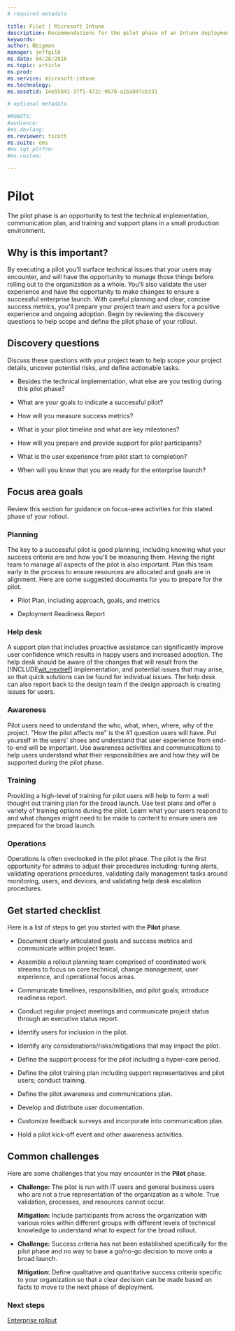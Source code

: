 ```yaml
---
# required metadata

title: Pilot | Microsoft Intune
description: Recommendations for the pilot phase of an Intune deployment.
keywords:
author: Nbigman
manager: jeffgilb
ms.date: 04/28/2016
ms.topic: article
ms.prod:
ms.service: microsoft-intune
ms.technology:
ms.assetid: 14e55841-37f1-472c-9678-a1ba847cb331

# optional metadata

#ROBOTS:
#audience:
#ms.devlang:
ms.reviewer: tscott
ms.suite: ems
#ms.tgt_pltfrm:
#ms.custom:

---
```


# Pilot
The pilot phase is an opportunity to test the technical implementation, communication plan, and training and support plans in a small production environment.

## Why is this important?
By executing a pilot you'll surface technical issues that your users may encounter, and will have the opportunity to manage those things before rolling out to the organization as a whole. You'll also validate the user experience and have the opportunity to make changes to ensure a successful enterprise launch. With careful planning and clear, concise success metrics, you'll prepare your project team and users for a positive experience and ongoing adoption.
Begin by reviewing the discovery questions  to help scope and define the pilot phase of your rollout.

## Discovery questions
Discuss these questions with your project team to help scope your project details, uncover potential risks, and define actionable tasks.

-   Besides the technical implementation, what else are you testing during this pilot phase?

-   What are your goals to indicate a successful pilot?

-   How will you measure success metrics?

-   What is your pilot timeline and what are key milestones?

-   How will you prepare and provide support for pilot participants?

-   What is the user experience from pilot start to completion?

-   When will you know that you are ready for the enterprise launch?

## Focus area goals
Review this section for guidance on focus-area activities for this stated phase of your rollout.

### Planning
The key to a successful pilot is good planning, including knowing what your success criteria are and how you'll be measuring them. Having the right team to manage all aspects of the pilot is also important. Plan this team early in the process to ensure resources are allocated and goals are in alignment. Here are some suggested documents for you to prepare for the pilot.

-   Pilot Plan, including approach, goals, and metrics

-   Deployment Readiness Report

### Help desk
A support plan that includes proactive assistance can significantly improve user confidence which results in happy users and increased adoption. The help desk should be aware of the changes that will result from the [!INCLUDE[wit_nextref](../includes/wit_nextref_md.md)] implementation, and potential issues that may arise, so that quick solutions can be found for individual issues. The help desk can also report back to the design team if the design approach is creating issues for users.

### Awareness
Pilot users need to understand the who, what, when, where, why of the project. "How the pilot affects me" is the #1 question users will have. Put yourself in the users' shoes and understand that user experience from end-to-end will be important. Use awareness activities and communications to help users understand what their responsibilities are and how they will be supported during the pilot phase.

### Training
Providing a high-level of training for pilot users will help to form a well thought out training plan for the broad launch. Use test plans and offer a variety of training options during the pilot. Learn what your users respond to and what changes might need to be made to content to ensure users are prepared for the broad launch.

### Operations
Operations is often overlooked in the pilot phase. The pilot is the first opportunity for admins to adjust their procedures including: tuning alerts, validating operations procedures, validating daily management tasks around monitoring, users, and devices, and validating help desk escalation procedures.

## Get started checklist
Here is a list of steps to get you started with the **Pilot** phase.

-   Document clearly articulated goals and success metrics and communicate within project team.

-   Assemble a rollout planning team comprised of coordinated work streams to focus on core technical, change management, user experience, and operational focus areas.

-   Communicate timelines, responsibilities, and pilot goals; introduce readiness report.

-   Conduct regular project meetings and communicate project status through an executive status report.

-   Identify users for inclusion in the pilot.

-   Identify any considerations/risks/mitigations that may impact the pilot.

-   Define the support process for the pilot including a hyper-care period.

-   Define the pilot training plan including support representatives and pilot users; conduct training.

-   Define the pilot awareness and communications plan.

-   Develop and distribute user documentation.

-   Customize feedback surveys and incorporate into communication plan.

-   Hold a pilot kick-off event and other awareness activities.

## Common challenges
Here are some  challenges that you may encounter in the **Pilot** phase.

-   **Challenge:** The pilot is run with IT users and general business users who are not a true representation of the organization as a whole. True validation, processes, and resources cannot occur.

    **Mitigation:** Include participants from across the organization with various roles within different groups with different levels of technical knowledge to understand what to expect for the broad rollout.

-   **Challenge:** Success criteria has not been established specifically for the pilot phase and no way to base a go/no-go decision to move onto a broad launch.

    **Mitigation:** Define qualitative and quantitative success criteria specific to your organization so that a clear decision can be made based on facts to move to the next phase of deployment.

### Next steps
[Enterprise rollout](enterprise-rollout.md)

